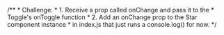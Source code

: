 /**
     * Challenge:
     * 1. Receive a prop called onChange and pass it to the
     *    Toggle's onToggle function
     * 2. Add an onChange prop to the Star component instance
     *    in index.js that just runs a console.log() for now.
     */